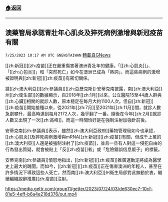 ###  [:house:返回](README.md)
---


## 澳藥管局承認青壯年心肌炎及猝死病例激增與新冠疫苗有關
`7/25/2023 10:17 AM UTC GNEWSTAIWAN` [轉載自GNews](https://gnews.org/articles/1486065)

[[zh:新冠]][[zh:疫苗]]正在嚴重傷害著澳洲青壯年的健康。「[[zh:心肌炎]]」、「[[zh:心包炎]]」和「突然死亡」如今在澳洲已成為「熱詞」，而這些病例的激增被證明與[[zh:新冠]][[zh:疫苗]]有密切關係。

據[[zh:澳大利亞]][[zh:參議員]][[zh:亞歷克斯]]·安蒂克南披露，南[[zh:澳大利亞]]州[[zh:衛生部]]的數據顯示，自2018年[[zh:1月]]以來，公立醫院15至44歲人群與[[zh:心臟]]相關的就診人數，原本穩定在每月大約1100人次。但自[[zh:新冠]][[zh:疫苗]]開始接種以來，從2021年[[zh:7月]]至2021年[[zh:11月]]間，就診人數急劇攀升，最高時達到每月2172人次，幾乎翻了一番。隨後在今年[[zh:2月]]就診人數又出現了一次[[zh:高峰]]，而這一時間恰好是在強制注射加強針前後。

安蒂克南[[zh:參議員]]表示，雖然[[zh:澳大利亞政府]]藥物管理局如今也承認，[[zh:心肌炎]]及猝死病例激增與mRNA[[zh:新冠]][[zh:疫苗]]有關，但成千上萬的[[zh:澳大利亞]]人還是被強制注射了[[zh:疫苗]]，並且一旦有人對這一侵犯自由的行為發出質疑，就會被貼上「反[[zh:疫苗]]者」或「危險錯誤信息販子」的標籤。

安蒂克南[[zh:參議員]]憤怒地指出，[[zh:新冠]][[zh:疫苗]]推廣運動定將成為醫學史上最大的醜聞。而如今，[[zh:新冠]][[zh:疫苗]]正在傷害澳洲的年輕人，甚至在許多情況下導致這些人死亡，然而南[[zh:澳大利亞]]州衛生局卻對此無動於衷，繼續編織說辭推廣[[zh:疫苗]]注射。


https://media.gettr.com/group11/getter/2023/07/24/03/de630ec7-10cf-81e5-4eff-b6a4e218d376/out.mp4


